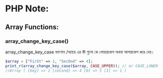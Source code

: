# PHP Note:

## Array Functions:

### array_change_key_case()
array_change_key_case ফাংশান   /অ্যারে এর কী গুলো কে লোয়ারকেস অথবা আপারকেস করে দেয়।
~~~ php
$array = ["FirSt" => 1, "SecOnd" => 4];
print_r(array_change_key_case($array, CASE_UPPER)); // or CASE_LOWER
//Array ( [key] => 1 [second] => 4 [0] => 5 [1] => 1 )
~~~
